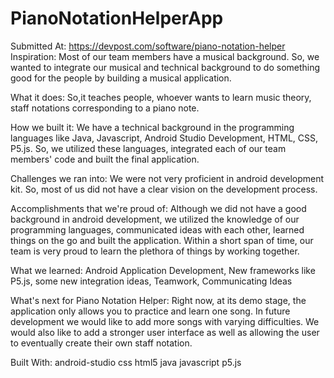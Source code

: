 # PianoNotationHelperApp
Submitted At: https://devpost.com/software/piano-notation-helper
Inspiration:
Most of our team members have a musical background. So, we wanted to integrate our musical and technical background to do something good for the people by building a musical application.

What it does:
So,it teaches people, whoever wants to learn music theory, staff notations corresponding to a piano note.

How we built it:
We have a technical background in the programming languages like Java, Javascript, Android Studio Development, HTML, CSS, P5.js. So, we utilized these languages, integrated each of our team members' code and built the final application.

Challenges we ran into:
We were not very proficient in android development kit. So, most of us did not have a clear vision on the development process.

Accomplishments that we're proud of:
Although we did not have a good background in android development, we utilized the knowledge of our programming languages, communicated ideas with each other, learned things on the go and built the application. Within a short span of time, our team is very proud to learn the plethora of things by working together.

What we learned:
Android Application Development, New frameworks like P5.js, some new integration ideas, Teamwork, Communicating Ideas

What's next for Piano Notation Helper:
Right now, at its demo stage, the application only allows you to practice and learn one song. In future development we would like to add more songs with varying difficulties. We would also like to add a stronger user interface as well as allowing the user to eventually create their own staff notation.

Built With:
android-studio
css
html5
java
javascript
p5.js
